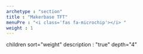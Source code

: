```yaml
---
archetype : "section"
title : "Makerbase TFT"
menuPre : "<i class='fas fa-microchip'></i> "
weight : 1
---
```

children sort="weight" description : "true" depth="4"

